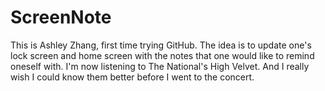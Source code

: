 # ScreenNote

This is Ashley Zhang, first time trying GitHub. The idea is to update one's lock screen and home screen with the notes that one would like to remind oneself with. I'm now listening to The National's High Velvet. And I really wish I could know them better before I went to the concert.

